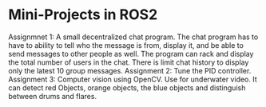 # Mini-Projects in ROS2
Assignmnet 1: A small decentralized chat program. The chat program has to have to ability to tell who the message is from, display it, and be able to send messages to other people as well. The program can rack and display the total number of users in the chat. There is limit chat history to display only the latest 10 group messages.
Assignment 2: Tune the PID controller.
Assignment 3: Computer vision using OpenCV. Use for underwater video. It can detect red Objects, orange objects, the blue objects and distinguish between drums and flares. 
